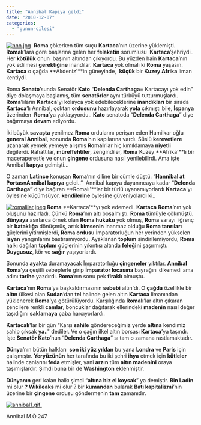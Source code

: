 ```yaml
---
title: "Annibal Kapıya geldi"
date: "2010-12-07"
categories: 
  - "gunun-cilesi"
---
```


[![nnn.jpg](/uploads/2010/12/nnn.jpg)](/uploads/2010/12/nnn.jpg "nnn.jpg")  **Roma** çökerken tüm suçu **Kartaca**’nın üzerine yüklemişti. **Romalı**’lara göre başlarına gelen her **felaketin** sorumlusu  **Kartaca**’şehriydi.. Her **kötülük** onun  başının altından çıkıyordu. Bu yüzden hain **Kartaca**’nın yok edilmesi **gerektiğine** inandılar. **Kartaca** yok olmalı ki **Roma** yaşasın. **Kartaca** o çağda **Akdeniz'**in güneyinde,  **küçük** bir **Kuzey Afrika** liman kentiydi.

Roma **Senato**’sunda Senatör **Kato** “**Delenda Carthaga**\= Kartacayı yok edin” diye dolaşmaya başlamış, tüm **senatörler** aynı türküyü tutturmuşlardı. **Roma**’lıların **Kartaca**'yı kolayca yok edebileceklerine **inandıkları** bir sırada **Kartaca**’lı Annibal, çoktan **ordusunu** hazırlayarak **yola** çıkmıştı bile, **İspanya** üzerinden  **Roma**’ya yaklaşıyordu.. **Kato** senatoda “**Delenda Carthaga**” diye bağırmaya **devam** ediyordu.

İki büyük **savaşta** yenilmez **Roma** ordularını perişan eden Hamilkar oğlu **general Annibal,** sonunda **Roma**’nın kapılarına vardı. Süslü **kerevetlere** uzanarak yemek yemeye alışmış **Romalı**’lar hiç kımıldamaya **niyetli** değilerdi. Rahattılar, **müreffehtiler**, zengindiler, **Roma** Kuzey **Afrika'**lı bir maceraperest’e ve onun **çingene** ordusuna nasıl yenilebilirdi. Ama işte Annibal **kapıya** gelmişti…

O zaman **Latince** konuşan **Roma**’nın diline bir cümle düştü: “**Hannibal at Portas=Annibal kapıya** geldi..”  Annibal kapıya dayanıncaya kadar “**Delenda Carthaga”** diye bağıran **Romalı'**lar bir türlü uyanamıyorlardı **Kartaca**'yı öylesine küçümsüyor, **kendilerine** öylesine güveniyolardı ki..

[![romalilar.jpeg](/uploads/2010/12/romalilar.thumbnail.jpeg)](/uploads/2010/12/romalilar.jpeg "romalilar.jpeg") **Roma** **Kartaca'**yı yok edemedi. **Kartaca** **Roma**’nın yok oluşunu hazırladı. Çünkü **Roma**’nın altı boşalmıştı. **Roma** tümüyle çökmüştü. **dünyaya** asırlarca örnek olan **Roma hukuku** yok olmuş, **Roma** sarayı  iğrenç bir **bataklığa** dönüşmüş, artık **kimsenin** inanmaz olduğu **Roma tanrıları** güçlerini yitirmişlerdi, **Roma ordusu** İmparatorluğun her yerinden yükselen **isyan** yangınlarını bastıramıyordu. Ayaklanan **toplum** sindirilemiyordu, **Roma** halkı dağılan **toplum** güçlerinin yıkıntısı altında **feleğini** şaşırmıştı. **Duygusuz**, kör ve **sağır** yaşıyorlardı.

Sonunda **ayakta** duramayacak İmparatorluğu **çingeneler** yıktılar. **Annibal Roma**’ya çeşitli sebeplerle girip **İmparator locasına** bayrağını dikemedi ama adını **tarihe** yazdırdı. **Roma**’nın sonu pek **firaklı** olmuştu.

**Kartaca**’nın **Roma**’ya başkaldırmasının **sebebi** altın'dı. O **çağda** özellikle bir **altın** ülkesi olan **Sudan**’dan **tel** halinde gelen altın **Kartaca** limanından yüklenerek **Roma**’ya götürülüyordu. Karşılığında **Romalı**’lar altın çıkaran zencilere renkli **camlar**, boncuklar dağıtarak ellerindeki **madenin** nasıl değer taşıdığını **saklamaya** çaba harcıyorlardı.

**Kartacalı**'lar bir gün “Karşı **sahile** göndereceğimiz yerde **altına** kendimiz  sahip çıksak **ya.**." dediler. Ve o çağın ilkel altın borsası **Kartaca**’ya taşındı. İşte **Senatör Kato**’nun “**Delenda Carthaga**” sı tam o zamana rastlamaktadır.

**Dünya**’nın bütün halkları  **son iki yüz yıldan** bu yana **Londra** ve **Paris** için çalışmıştır. **Yeryüzünün** her tarafında bu iki şehri **ihya** etmek için **kütleler** halinde canlarını **feda** etmişler, yani **arzın** tüm **altın madenini** oraya taşımışlardır. Şimdi buna bir de **Washington** eklenmiştir.

**Dünyanın** geri kalan halkı şimdi “**altına biz el koysak**” ya demiştir. **Bin Ladin** mi olur **? Wikileaks** mi olur ? bir **kumandan** bularak **Batı kapitalizmi**’nin üzerine bir **çingene** ordusu göndermenin **tam** zamanıdır.

[![annibal1.gif](/uploads/2010/12/annibal1.thumbnail.gif).](/uploads/2010/12/annibal1.gif "annibal1.gif")

Annibal M.Ö.247
